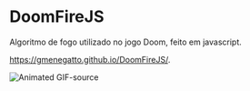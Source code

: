 # DoomFireJS
Algoritmo de fogo utilizado no jogo Doom, feito em javascript.

https://gmenegatto.github.io/DoomFireJS/.


![Animated GIF-source](https://user-images.githubusercontent.com/48417528/84344411-18988100-ab81-11ea-983b-f34b34612e0f.gif)
